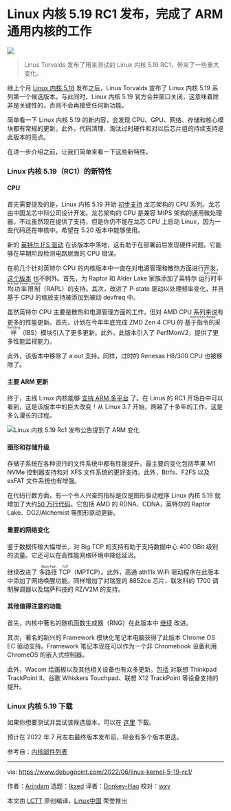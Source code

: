 [#]: subject: "Linux Kernel 5.19 RC1 Released, Concluding ARM Generic Kernel Work"
[#]: via: "https://www.debugpoint.com/2022/06/linux-kernel-5-19-rc1/"
[#]: author: "Arindam https://www.debugpoint.com/author/admin1/"
[#]: collector: "lkxed"
[#]: translator: "Donkey-Hao"
[#]: reviewer: "wxy"
[#]: publisher: "wxy"
[#]: url: "https://linux.cn/article-14692-1.html"

Linux 内核 5.19 RC1 发布，完成了 ARM 通用内核的工作
======

![](https://img.linux.net.cn/data/attachment/album/202206/10/100401b0t82bd0ww0o2tgn.jpg)

> Linus Torvalds 发布了用来测试的 Linux 内核 5.19 RC1，带来了一些重大变化。

继上个月 [Linux 内核 5.18][1] 发布之后，Linus Torvalds 宣布了 Linux 内核 5.19 系列第一个候选版本。与此同时，Linux 内核 5.19 官方合并窗口关闭，这意味着除非是关键性的，否则不会再接受任何新功能。

简单看一下 Linux 内核 5.19 的新内容，会发现 CPU、GPU、网络、存储和核心模块都有常规的更新。此外，代码清理、淘汰过时硬件和对以后芯片组的持续支持是此版本的亮点。

在进一步介绍之前，让我们简单来看一下这些新特性。

### Linux 内核 5.19（RC1）的新特性

#### CPU

首先需要提及的是，Linux 内核 5.19 开始 [初步支持][2] 龙芯架构的 CPU 系列。龙芯由中国龙芯中科公司设计开发。龙芯架构的 CPU 是兼容 MIPS 架构的通用微处理器。不过虽然现在提供了支持，但是你仍不能在龙芯 CPU 上启动 Linux，因为一些代码还在审核中。希望在 5.20 版本中能够使用。

新的 [英特尔 IFS 驱动][4] 在该版本中落地，这有助于在部署前后发现硬件问题。它能够在早期阶段检测电路层面的 CPU 错误。

在前几个针对英特尔 CPU 的内核版本中一直在对电源管理和散热方面进行开发，[这个版本][5] 也不例外。首先，为 Raptor 和 Alder Lake 家族添加了英特尔 <ruby>运行时平均功率限制<rt>Run-Time Average Power Limiting</rt></ruby>（RAPL）的支持。其次，改进了 P-state 驱动以处理频率变化，并且基于 CPU 的缩放支持被添加到被动 devfreq 中。

虽然英特尔 CPU 主要是散热和电源管理方面的工作，但对 AMD CPU 系列来说有更多的性能更新。首先，计划在今年年底完成 ZMD Zen 4 CPU 的 <ruby>基于指令的采样<rt>Instruction-Based Sampling</rt></ruby>（IBS）模块引入了更多更新。此外，此版本引入了 PerfMonV2，提供了更多性能监视能力。

此外，该版本中移除了 a.out 支持。同样，过时的 Renesas H8/300 CPU 也被移除了。

#### 主要 ARM 更新

终于，主线 Linux 内核能够 [支持 ARM 多平台][7] 了。在 Linus 的 RC1 开场白中可以看到，这是该版本中的巨大改变！从 Linux 3.7 开始，跨越了十多年的工作，这是多么漫长的过程。

![Linux 内核 5.19 Rc1 发布公告提到了 ARM 变化][8]

#### 图形和存储升级

存储子系统在各种流行的文件系统中都有性能提升。最主要的变化包括苹果 M1 NVMe 控制器支持和对 XFS 文件系统的更好支持。此外，Btrfs、F2FS 以及 exFAT 文件系统也有增强。

在代码行数方面，有一个令人兴奋的指标是仅是图形驱动程序 Linux 内核 5.19 就增加了大约[50 万行代码][9]。它包括 AMD 的 RDNA、CDNA，英特尔的 Raptor Lake、DG2/Alchemist 等图形驱动更新。

#### 重要的网络变化

鉴于数据传输大幅增长，对 Big TCP 的支持有助于支持数据中心 400 GBit 级别的流量。它还可以在高性能网络环境中降低延迟。

继续改进了 <ruby>多路径 TCP<rt>Multi-Path TCP</rt></ruby>（MPTCP）。此外，高通 ath11k WiFi 驱动程序在此版本中添加了网络唤醒功能。同样增加了对瑞昱的 8852ce 芯片、联发科的 T700 调制解调器以及瑞萨科技的 RZ/V2M 的支持。

#### 其他值得注意的功能

首先，内核中著名的随机函数生成器（RNG）在此版本中 [继续][10] 改进。

其次，著名的新兴的 Framework 模块化笔记本电脑获得了此版本 Chrome OS EC 驱动支持。Framework 笔记本现在可以作为一个非 Chromebook 设备利用 ChromeOS 的嵌入式控制器。

此外，Wacom 绘画板以及其他相关设备也有众多更新。[包括][11] 对联想 Thinkpad TrackPoint II、谷歌 Whiskers Touchpad、联想 X12 TrackPoint 等设备支持的提升。

### Linux 内核 5.19 下载

如果你想要测试并尝试该候选版本，可以在 [这里][12] 下载。

预计在 2022 年 7 月左右最终版本发布前，将会有多个版本更迭。

参考自：[内核邮件列表][17]

--------------------------------------------------------------------------------

via: https://www.debugpoint.com/2022/06/linux-kernel-5-19-rc1/

作者：[Arindam][a]
选题：[lkxed][b]
译者：[Donkey-Hao](https://github.com/Donkey-Hao)
校对：[wxy](https://github.com/wxy)

本文由 [LCTT](https://github.com/LCTT/TranslateProject) 原创编译，[Linux中国](https://linux.cn/) 荣誉推出

[a]: https://www.debugpoint.com/author/admin1/
[b]: https://github.com/lkxed
[1]: https://www.debugpoint.com/2022/05/linux-kernel-5-18/
[2]: https://git.kernel.org/pub/scm/linux/kernel/git/torvalds/linux.git/commit/?id=c6f2f3e2c80e975804360665d973211e4d9390cb
[3]: http://www.loongson.cn/
[4]: https://lore.kernel.org/lkml/13e61c61-0d4b-5f48-6373-f056bf8b603f@redhat.com/
[5]: https://lore.kernel.org/linux-acpi/CAJZ5v0hKBt3js65w18iKxzWoN5QuEc84_2xcM6paSv-ZHwe3Rw@mail.gmail.com/
[6]: https://lore.kernel.org/lkml/You6yGPUttvBcg8s@gmail.com/
[7]: https://git.kernel.org/pub/scm/linux/kernel/git/torvalds/linux.git/commit/?id=ecf0aa5317b0ad6bb015128a5b763c954fd58708
[8]: https://www.debugpoint.com/wp-content/uploads/2022/06/Linux-Kernel-5.19-Rc1-release-announcement-mentions-ARM-changes.jpg
[9]: https://lore.kernel.org/lkml/CAPM=9tw62EZfAm0PbiOPmMrpfR98QMFTWGEQcA34G4ap4xxNkA@mail.gmail.com/
[10]: https://lore.kernel.org/lkml/20220522214457.37108-1-Jason@zx2c4.com/T/#u
[11]: https://lore.kernel.org/lkml/nycvar.YFH.7.76.2205241107530.28985@cbobk.fhfr.pm/
[12]: https://www.kernel.org/
[13]: https://git.kernel.org/torvalds/t/linux-5.19-rc1.tar.gz
[14]: https://git.kernel.org/torvalds/p/v5.19-rc1/v5.18
[15]: https://git.kernel.org/torvalds/ds/v5.19-rc1/v5.18
[16]: https://git.kernel.org/torvalds/h/v5.19-rc1
[17]: https://lore.kernel.org/lkml/CAHk-=wgZt-YDSKfdyES2p6A_KJoG8DwQ0mb9CeS8jZYp+0Y2Rw@mail.gmail.com/T/#u
